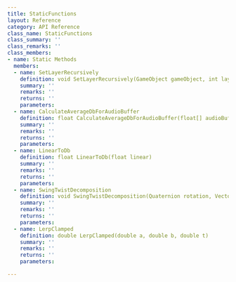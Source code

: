 ```yaml
---
title: StaticFunctions
layout: Reference
category: API Reference
class_name: StaticFunctions
class_summary: ''
class_remarks: ''
class_members:
- name: Static Methods
  members:
  - name: SetLayerRecursively
    definition: void SetLayerRecursively(GameObject gameObject, int layer)
    summary: ''
    remarks: ''
    returns: ''
    parameters: 
  - name: CalculateAverageDbForAudioBuffer
    definition: float CalculateAverageDbForAudioBuffer(float[] audioBuffer, int offset = 0)
    summary: ''
    remarks: ''
    returns: ''
    parameters: 
  - name: LinearToDb
    definition: float LinearToDb(float linear)
    summary: ''
    remarks: ''
    returns: ''
    parameters: 
  - name: SwingTwistDecomposition
    definition: void SwingTwistDecomposition(Quaternion rotation, Vector3 direction, Quaternion& swing, Quaternion& twist)
    summary: ''
    remarks: ''
    returns: ''
    parameters: 
  - name: LerpClamped
    definition: double LerpClamped(double a, double b, double t)
    summary: ''
    remarks: ''
    returns: ''
    parameters: 

---
```

